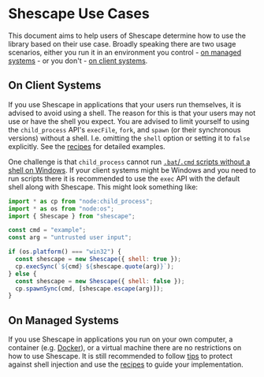 <!-- SPDX-License-Identifier: CC-BY-SA-4.0 -->

# Shescape Use Cases

This document aims to help users of Shescape determine how to use the library
based on their use case. Broadly speaking there are two usage scenarios, either
you run it in an environment you control - [on managed systems] - or you don't -
[on client systems].

## On Client Systems

If you use Shescape in applications that your users run themselves, it is
advised to avoid using a shell. The reason for this is that your users may not
use or have the shell you expect. You are advised to limit yourself to using the
`child_process` API's `execFile`, `fork`, and `spawn` (or their synchronous
versions) without a shell. I.e. omitting the `shell` option or setting it to
`false` explicitly. See the [recipes] for detailed examples.

One challenge is that `child_process` cannot run [`.bat`/`.cmd` scripts without
a shell on Windows][bat-and-cmd-files]. If your client systems might be Windows
and you need to run scripts there it is recommended to use the `exec` API with
the default shell along with Shescape. This might look something like:

```javascript
import * as cp from "node:child_process";
import * as os from "node:os";
import { Shescape } from "shescape";

const cmd = "example";
const arg = "untrusted user input";

if (os.platform() === "win32") {
  const shescape = new Shescape({ shell: true });
  cp.execSync(`${cmd} ${shescape.quote(arg)}`);
} else {
  const shescape = new Shescape({ shell: false });
  cp.spawnSync(cmd, [shescape.escape(arg)]);
}
```

## On Managed Systems

If you use Shescape in applications you run on your own computer, a container
(e.g. [Docker]), or a virtual machine there are no restrictions on how to use
Shescape. It is still recommended to follow [tips] to protect against shell
injection and use the [recipes] to guide your implementation.

[docker]: https://www.docker.com/
[on client systems]: #on-client-systems
[on managed systems]: #on-managed-systems
[recipes]: ./recipes.md
[tips]: ./tips.md
[bat-and-cmd-files]: https://nodejs.org/docs/latest-v24.x/api/child_process.html#spawning-bat-and-cmd-files-on-windows
